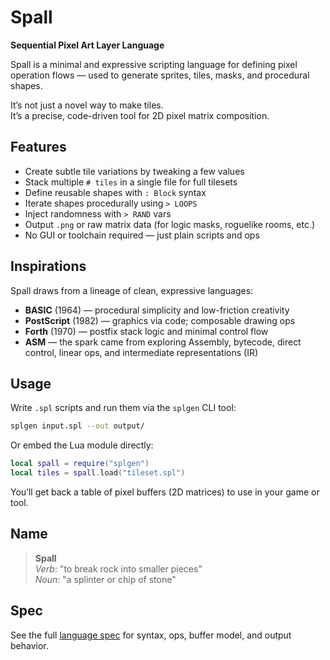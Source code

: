 # Spall  
**Sequential Pixel Art Layer Language**

Spall is a minimal and expressive scripting language for defining pixel operation flows — used to generate sprites, tiles, masks, and procedural shapes.

It’s not just a novel way to make tiles.  
It’s a precise, code-driven tool for 2D pixel matrix composition.



##  Features

- Create subtle tile variations by tweaking a few values
- Stack multiple `# tiles` in a single file for full tilesets
- Define reusable shapes with `: Block` syntax
- Iterate shapes procedurally using `> LOOPS`
- Inject randomness with `> RAND` vars
- Output `.png` or raw matrix data (for logic masks, roguelike rooms, etc.)
- No GUI or toolchain required — just plain scripts and ops



##  Inspirations

Spall draws from a lineage of clean, expressive languages:

- **BASIC** (1964) — procedural simplicity and low-friction creativity
- **PostScript** (1982) — graphics via code; composable drawing ops
- **Forth** (1970) — postfix stack logic and minimal control flow
- **ASM** — the spark came from exploring Assembly, bytecode, direct control, linear ops, and intermediate representations (IR)



##  Usage

Write `.spl` scripts and run them via the `splgen` CLI tool:

```bash
splgen input.spl --out output/
```

Or embed the Lua module directly:

```lua
local spall = require("splgen")
local tiles = spall.load("tileset.spl")
```

You’ll get back a table of pixel buffers (2D matrices) to use in your game or tool.



##  Name

> **Spall**  
> *Verb*: "to break rock into smaller pieces"  
> *Noun*: "a splinter or chip of stone"



##  Spec

See the full [language spec](./spall-spec.md) for syntax, ops, buffer model, and output behavior.
